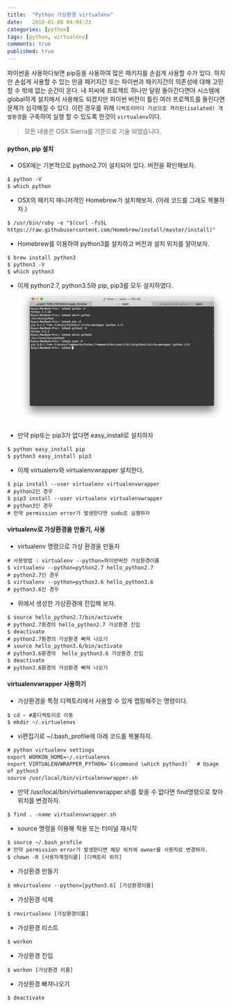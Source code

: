```yaml
---
title:  "Python 가상환경 virtualenv"
date:   2018-01-08 04:04:23
categories: [python]
tags: [python, virtualenv]
comments: true
published: true
---
```


파이썬을 사용하다보면 pip등을 사용하여 많은 패키지를 손쉽게 사용할 수가 있다. 하지만 손쉽게 사용할 수 있는 만큼 패키지간 또는 파이썬과 패키지간의 의존성에 대해 고민할 수 밖에 없는 순간이 온다. 내 피씨에 프로젝트 하나만 달랑 돌아간다면야 시스템에 global하게 설치해서 사용해도 되겠지만 파이썬 버전이 틀린 여러 프로젝트를 돌린다면 문제가 심각해질 수 있다. 이런 경우를 위해 `디렉토리마다 가상으로 격리된(isolated) 개발환경`을 구축하여 실행 할 수 있도록 한것이 `virtualenv`이다.        

> 모든 내용은 OSX Sierra를 기준으로 기술 되었습니다.
  
#### __python, pip 설치__

+ OSX에는 기본적으로 python2.7이 설치되어 있다. 버전을 확인해보자.
```
$ python -V
$ which python
```

+ OSX의 패키지 매니저격인 Homebrew가 설치해보자. (아래 코드를 그래도 복불하자.)
```
$ /usr/bin/ruby -e "$(curl -fsSL https://raw.githubusercontent.com/Homebrew/install/master/install)"
```

+ Homebrew를 이용하여 python3를 설치하고 버전과 설치 위치를 알아보자.
```
$ brew install python3
$ python3 -V
$ which python3
```

+ 이제 python2.7, python3.5와 pip, pip3를 모두 설치하였다.
![pythoninstall](/images/20180108/01.jpg)

+ 만약 pip또는 pip3가 없다면 easy_install로 설치하자  
```
$ python easy_install pip
$ python3 easy_install pip3
```

+ 이제 virtualenv와 virtualenvwrapper 설치한다.  
```
$ pip install --user virtualenv virtualenvwrapper
# python2인 경우
$ pip3 install --user virtualenv virtualenvwrapper
# python3인 경우
# 만약 permission error가 발생한다면 sudo로 실행하자
```

#### __virtualenv로 가상환경을 만들기, 사용__
+ virtualenv 명령으로 가상 환경을 만들자
``` 
# 사용방법 : virtualenv --python=파이썬버전 가상환경이름
$ virtualenv --python=python2.7 hello_python2.7
# python2.7인 경우
$ virtualenv --python=python3.6 hello_python3.6
# python3.6인 경우
```

+ 위에서 생성한 가상환경에 진입해 보자.
```
$ source hello_python2.7/bin/activate
# python2.7환경의 hello_python2.7 가상환경 진입
$ deactivate
# python2.7환경의 가상환경 빠져 나오기
# source hello_python3.6/bin/activate
# python3.6환경의  hello_python3.6 가상환경 진입
$ deactivate
# python3.6환경의 가상환경 빠져 나오기
```

#### __virtualenvwrapper 사용하기__
+ 가상환경을 특정 디렉토리에서 사용할 수 있게 랩핑해주는 명령이다.
```
$ cd ~ #홈디렉토리로 이동
$ mkdir ~/.virtualenvs
```

+ vi편집기로 ~/.bash_profile에 아래 코드를 복불하자.
```
# python virtualenv settings
export WORKON_HOME=~/.virtualenvs
export VIRTUALENVWRAPPER_PYTHON=`$(command \which python3)`  # Usage of python3
source /usr/local/bin/virtualenvwrapper.sh
```

+ 만약 /usr/local/bin/virtualenvwrapper.sh를 찾을 수 없다면 find명령으로 찾아 위치를 변경하자.
```
$ find . -name virtualenvwrapper.sh
```

+ source 명령을 이용해 적용 또는 터미널 재시작
```
$ source ~/.bash_profile
# 만약 permission error가 발생한다면 해당 위치에 owner를 사용자로 변경하자.
$ chown -R [사용자계정이름] [디렉토리 위치]
```

+ 가상환경 만들기
```
$ mkvirtualenv --python=[python3.6] [가상환경이름]
```

+ 가상환경 삭제
```
$ rmvirtualenv [가상환경이름]
```

+ 가상환경 리스트
```
$ workon
```

+ 가상환경 진입
```
$ workon [가상환경 이름]
```

+ 가상환경 빠져나오기
```
$ deactivate
```